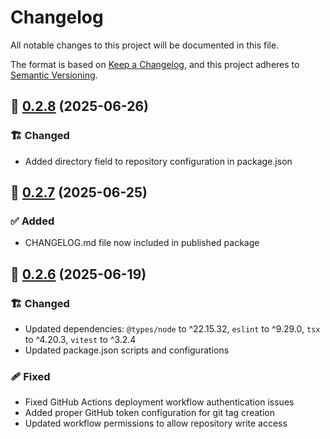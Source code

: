 # Changelog

All notable changes to this project will be documented in this file.

The format is based on [Keep a Changelog](https://keepachangelog.com/en/1.1.0/),
and this project adheres to [Semantic Versioning](http://semver.org/spec/v2.0.0.html).

## 🔖 [0.2.8] (2025-06-26)

### 🏗️ Changed

- Added directory field to repository configuration in package.json

## 🔖 [0.2.7] (2025-06-25)

### ✅ Added

- CHANGELOG.md file now included in published package

## 🔖 [0.2.6] (2025-06-19)

### 🏗️ Changed

- Updated dependencies: `@types/node` to ^22.15.32, `eslint` to ^9.29.0, `tsx` to ^4.20.3, `vitest` to ^3.2.4
- Updated package.json scripts and configurations

### 🩹 Fixed

- Fixed GitHub Actions deployment workflow authentication issues
- Added proper GitHub token configuration for git tag creation
- Updated workflow permissions to allow repository write access

<!-- Link References -->

[0.2.8]: https://github.com/aneuhold/ts-libs/compare/local-npm-registry-v0.2.7...local-npm-registry-v0.2.8
[0.2.7]: https://github.com/aneuhold/ts-libs/compare/local-npm-registry-v0.2.6...local-npm-registry-v0.2.7
[0.2.6]: https://github.com/aneuhold/ts-libs/releases/tag/local-npm-registry-v0.2.6
